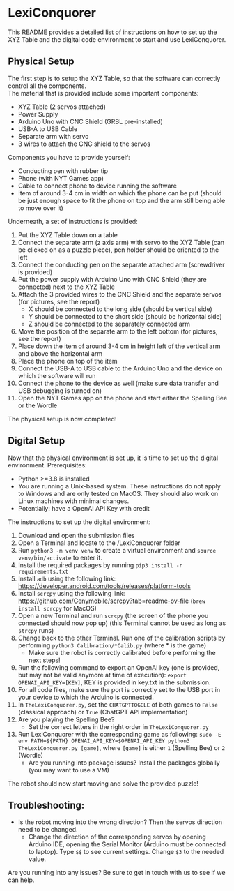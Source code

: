 # LexiConquorer
This README provides a detailed list of instructions on how to set up the XYZ Table and the digital code environment to start and use LexiConquorer.

## Physical Setup
The first step is to setup the XYZ Table, so that the software can correctly control all the components. \
The material that is provided include some important components: 
- XYZ Table (2 servos attached)
- Power Supply
- Arduino Uno with CNC Shield (GRBL pre-installed)
- USB-A to USB Cable
- Separate arm with servo
- 3 wires to attach the CNC shield to the servos

Components you have to provide yourself:
- Conducting pen with rubber tip
- Phone (with NYT Games app)
- Cable to connect phone to device running the software
- Item of around 3-4 cm in width on which the phone can be put (should be just enough space to fit the phone on top and the arm still being able to move over it)

Underneath, a set of instructions is provided:
1) Put the XYZ Table down on a table
2) Connect the separate arm (z axis arm) with servo to the XYZ Table (can be clicked on as a puzzle piece), pen holder should be oriented to the left
3) Connect the conducting pen on the separate attached arm (screwdriver is provided)
4) Put the power supply with Arduino Uno with CNC Shield (they are connected) next to the XYZ Table
5) Attach the 3 provided wires to the CNC Shield and the separate servos (for pictures, see the report)
   - X should be connected to the long side (should be vertical side)
   - Y should be connected to the short side (should be horizontal side)
   - Z should be connected to the separately connected arm
9) Move the position of the separate arm to the left bottom (for pictures, see the report)
10) Place down the item of around 3-4 cm in height left of the vertical arm and above the horizontal arm
11) Place the phone on top of the item
12) Connect the USB-A to USB cable to the Arduino Uno and the device on which the software will run
13) Connect the phone to the device as well (make sure data transfer and USB debugging is turned on)
14) Open the NYT Games app on the phone and start either the Spelling Bee or the Wordle

The physical setup is now completed!

## Digital Setup
Now that the physical environment is set up, it is time to set up the digital environment. Prerequisites:
- Python >=3.8 is installed
- You are running a Unix-based system. These instructions do not apply to Windows and are only tested on MacOS. They should also work on Linux machines with minimal changes. 
- Potentially: have a OpenAI API Key with credit

The instructions to set up the digital environment:
1) Download and open the submission files
2) Open a Terminal and locate to the /LexiConquorer folder
3) Run `python3 -m venv venv` to create a virtual environment and `source venv/bin/activate` to enter it.
4) Install the required packages by running `pip3 install -r requirements.txt`
5) Install `adb` using the following link: https://developer.android.com/tools/releases/platform-tools
6) Install `scrcpy` using the following link: https://github.com/Genymobile/scrcpy?tab=readme-ov-file (`brew install scrcpy` for MacOS) 
7) Open a new Terminal and run `scrcpy` (the screen of the phone you connected should now pop up) (this Terminal cannot be used as long as `strcpy` runs)
8) Change back to the other Terminal. Run one of the calibration scripts by performing `python3 Calibration/*Calib.py` (where * is the game)
   - Make sure the robot is correctly calibrated before performing the next steps!
9) Run the following command to export an OpenAI key (one is provided, but may not be valid anymore at time of execution): `export OPENAI_API_KEY=[KEY]`, KEY is provided in key.txt in the submission.
10) For all code files, make sure the port is correctly set to the USB port in your device to which the Arduino is connected.
11) In `TheLexiConquorer.py`, set the `CHATGPTTOGGLE` of both games to `False` (classical approach) or `True` (ChatGPT API implementation)
12) Are you playing the Spelling Bee?
    - Set the correct letters in the right order in `TheLexiConquorer.py`
13) Run LexiConquorer with the corresponding game as following: `sudo -E env PATH=${PATH} OPENAI_API_KEY=$OPENAI_API_KEY python3 TheLexiConquerer.py [game]`, where `[game]` is either `1` (Spelling Bee) or `2` (Wordle)
    - Are you running into package issues? Install the packages globally (you may want to use a VM)

The robot should now start moving and solve the provided puzzle!

## Troubleshooting:
- Is the robot moving into the wrong direction? Then the servos direction need to be changed.
  - Change the direction of the corresponding servos by opening Arduino IDE, opening the Serial Monitor (Arduino must be connected to laptop). Type `$$` to see current settings. Change `$3` to the needed value.


Are you running into any issues? Be sure to get in touch with us to see if we can help.



